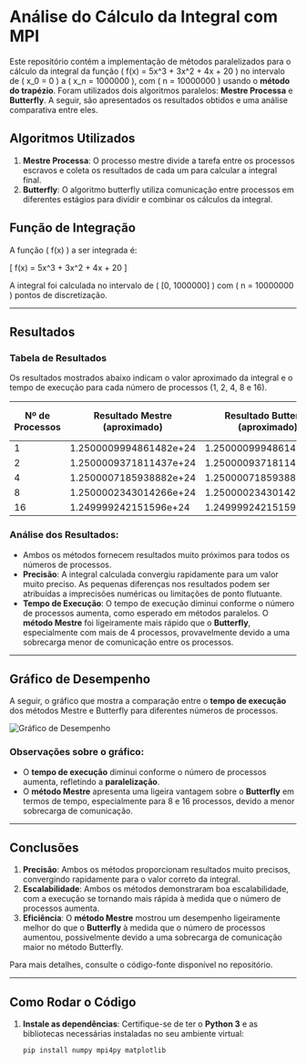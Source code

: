 # Análise do Cálculo da Integral com MPI

Este repositório contém a implementação de métodos paralelizados para o cálculo da integral da função \( f(x) = 5x^3 + 3x^2 + 4x + 20 \) no intervalo de \( x_0 = 0 \) a \( x_n = 1000000 \), com \( n = 10000000 \) usando o **método do trapézio**. Foram utilizados dois algoritmos paralelos: **Mestre Processa** e **Butterfly**. A seguir, são apresentados os resultados obtidos e uma análise comparativa entre eles.

## Algoritmos Utilizados

1. **Mestre Processa**: O processo mestre divide a tarefa entre os processos escravos e coleta os resultados de cada um para calcular a integral final.
2. **Butterfly**: O algoritmo butterfly utiliza comunicação entre processos em diferentes estágios para dividir e combinar os cálculos da integral.

## Função de Integração

A função \( f(x) \) a ser integrada é:

\[
f(x) = 5x^3 + 3x^2 + 4x + 20
\]

A integral foi calculada no intervalo de \( [0, 1000000] \) com \( n = 10000000 \) pontos de discretização.

---

## Resultados

### Tabela de Resultados

Os resultados mostrados abaixo indicam o valor aproximado da integral e o tempo de execução para cada número de processos (1, 2, 4, 8 e 16).

| Nº de Processos | Resultado Mestre (aproximado) | Resultado Butterfly (aproximado) | Tempo Mestre (s) | Tempo Butterfly (s) |
|-----------------|------------------------------|---------------------------------|------------------|---------------------|
| 1               | 1.2500009994861482e+24       | 1.2500009994861482e+24         | 4.28             | 4.26                |
| 2               | 1.2500009371811437e+24       | 1.2500009371811437e+24         | 2.17             | 2.15                |
| 4               | 1.2500007185938882e+24       | 1.2500007185938882e+24         | 1.13             | 1.10                |
| 8               | 1.2500002343014266e+24       | 1.2500002343014266e+24         | 0.59             | 0.56                |
| 16              | 1.249999242151596e+24       | 1.2499992421515956e+24        | 0.59             | 0.69                |

### **Análise dos Resultados:**
- Ambos os métodos fornecem resultados muito próximos para todos os números de processos.
- **Precisão**: A integral calculada convergiu rapidamente para um valor muito preciso. As pequenas diferenças nos resultados podem ser atribuídas a imprecisões numéricas ou limitações de ponto flutuante.
- **Tempo de Execução**: O tempo de execução diminui conforme o número de processos aumenta, como esperado em métodos paralelos. O **método Mestre** foi ligeiramente mais rápido que o **Butterfly**, especialmente com mais de 4 processos, provavelmente devido a uma sobrecarga menor de comunicação entre os processos.

---

## Gráfico de Desempenho

A seguir, o gráfico que mostra a comparação entre o **tempo de execução** dos métodos Mestre e Butterfly para diferentes números de processos.

![Gráfico de Desempenho](grafico.png)

### **Observações sobre o gráfico**:
- O **tempo de execução** diminui conforme o número de processos aumenta, refletindo a **paralelização**.
- O **método Mestre** apresenta uma ligeira vantagem sobre o **Butterfly** em termos de tempo, especialmente para 8 e 16 processos, devido a menor sobrecarga de comunicação.

---

## Conclusões

1. **Precisão**: Ambos os métodos proporcionam resultados muito precisos, convergindo rapidamente para o valor correto da integral.
2. **Escalabilidade**: Ambos os métodos demonstraram boa escalabilidade, com a execução se tornando mais rápida à medida que o número de processos aumenta.
3. **Eficiência**: O **método Mestre** mostrou um desempenho ligeiramente melhor do que o **Butterfly** à medida que o número de processos aumentou, possivelmente devido a uma sobrecarga de comunicação maior no método Butterfly.

Para mais detalhes, consulte o código-fonte disponível no repositório.

---

## Como Rodar o Código

1. **Instale as dependências**:
   Certifique-se de ter o **Python 3** e as bibliotecas necessárias instaladas no seu ambiente virtual:
   ```bash
   pip install numpy mpi4py matplotlib
